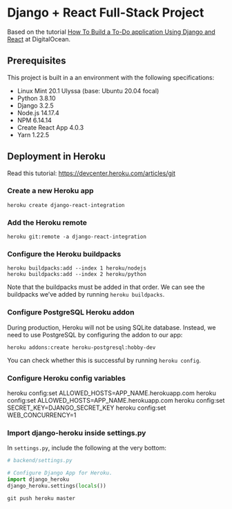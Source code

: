 # Django + React Full-Stack Project

Based on the tutorial [How To Build a To-Do application Using Django and React](https://www.digitalocean.com/community/tutorials/build-a-to-do-application-using-django-and-react) at DigitalOcean.

## Prerequisites

This project is built in a an environment with the following specifications:

- Linux Mint 20.1 Ulyssa (base: Ubuntu 20.04 focal)
- Python 3.8.10
- Django 3.2.5
- Node.js 14.17.4
- NPM 6.14.14
- Create React App 4.0.3
- Yarn 1.22.5

## Deployment in Heroku

Read this tutorial: https://devcenter.heroku.com/articles/git

### Create a new Heroku app

```console
heroku create django-react-integration
```

### Add the Heroku remote

```console
heroku git:remote -a django-react-integration
```

### Configure the Heroku buildpacks

```console
heroku buildpacks:add --index 1 heroku/nodejs
heroku buildpacks:add --index 2 heroku/python
```

Note that the buildpacks must be added in that order.
We can see the buildpacks we’ve added by running `heroku buildpacks`.

### Configure PostgreSQL Heroku addon

During production, Heroku will not be using SQLite database. Instead, we need to use PostgreSQL by configuring the addon to our app:

```console
heroku addons:create heroku-postgresql:hobby-dev
```

You can check whether this is successful by running `heroku config`.

### Configure Heroku config variables

heroku config:set ALLOWED_HOSTS=APP_NAME.herokuapp.com
heroku config:set ALLOWED_HOSTS=APP_NAME.herokuapp.com
heroku config:set SECRET_KEY=DJANGO_SECRET_KEY
heroku config:set WEB_CONCURRENCY=1

### Import django-heroku inside settings.py

In `settings.py`, include the following at the very bottom:

```python
# backend/settings.py

# Configure Django App for Heroku.
import django_heroku
django_heroku.settings(locals())
```

```console
git push heroku master
```